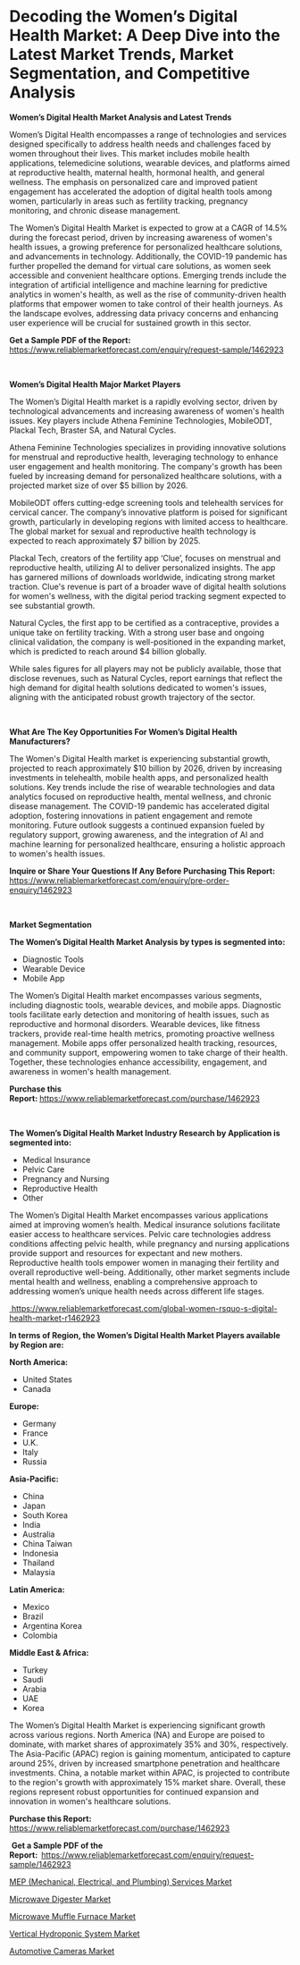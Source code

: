 <p><h1>Decoding the Women’s Digital Health Market: A Deep Dive into the Latest Market Trends, Market Segmentation, and Competitive Analysis</h1></p><p><strong>Women’s Digital Health Market Analysis and Latest Trends</strong></p>
<p><p>Women’s Digital Health encompasses a range of technologies and services designed specifically to address health needs and challenges faced by women throughout their lives. This market includes mobile health applications, telemedicine solutions, wearable devices, and platforms aimed at reproductive health, maternal health, hormonal health, and general wellness. The emphasis on personalized care and improved patient engagement has accelerated the adoption of digital health tools among women, particularly in areas such as fertility tracking, pregnancy monitoring, and chronic disease management.</p><p>The Women’s Digital Health Market is expected to grow at a CAGR of 14.5% during the forecast period, driven by increasing awareness of women's health issues, a growing preference for personalized healthcare solutions, and advancements in technology. Additionally, the COVID-19 pandemic has further propelled the demand for virtual care solutions, as women seek accessible and convenient healthcare options. Emerging trends include the integration of artificial intelligence and machine learning for predictive analytics in women's health, as well as the rise of community-driven health platforms that empower women to take control of their health journeys. As the landscape evolves, addressing data privacy concerns and enhancing user experience will be crucial for sustained growth in this sector.</p></p>
<p><strong>Get a Sample PDF of the Report:&nbsp;</strong> <a href="https://www.reliablemarketforecast.com/enquiry/request-sample/1462923?utm_campaign=1117&utm_medium=2&utm_source=Github&utm_content=ia&utm_term=15102024&utm_id=womens-digital-health">https://www.reliablemarketforecast.com/enquiry/request-sample/1462923</a></p>
<p>&nbsp;</p>
<p><strong>Women’s Digital Health Major Market Players</strong></p>
<p><p>The Women’s Digital Health market is a rapidly evolving sector, driven by technological advancements and increasing awareness of women's health issues. Key players include Athena Feminine Technologies, MobileODT, Plackal Tech, Braster SA, and Natural Cycles.</p><p>Athena Feminine Technologies specializes in providing innovative solutions for menstrual and reproductive health, leveraging technology to enhance user engagement and health monitoring. The company's growth has been fueled by increasing demand for personalized healthcare solutions, with a projected market size of over $5 billion by 2026.</p><p>MobileODT offers cutting-edge screening tools and telehealth services for cervical cancer. The company’s innovative platform is poised for significant growth, particularly in developing regions with limited access to healthcare. The global market for sexual and reproductive health technology is expected to reach approximately $7 billion by 2025.</p><p>Plackal Tech, creators of the fertility app ‘Clue’, focuses on menstrual and reproductive health, utilizing AI to deliver personalized insights. The app has garnered millions of downloads worldwide, indicating strong market traction. Clue's revenue is part of a broader wave of digital health solutions for women's wellness, with the digital period tracking segment expected to see substantial growth.</p><p>Natural Cycles, the first app to be certified as a contraceptive, provides a unique take on fertility tracking. With a strong user base and ongoing clinical validation, the company is well-positioned in the expanding market, which is predicted to reach around $4 billion globally.</p><p>While sales figures for all players may not be publicly available, those that disclose revenues, such as Natural Cycles, report earnings that reflect the high demand for digital health solutions dedicated to women's issues, aligning with the anticipated robust growth trajectory of the sector.</p></p>
<p>&nbsp;</p>
<p><strong>What Are The Key Opportunities For Women’s Digital Health Manufacturers?</strong></p>
<p><p>The Women's Digital Health market is experiencing substantial growth, projected to reach approximately $10 billion by 2026, driven by increasing investments in telehealth, mobile health apps, and personalized health solutions. Key trends include the rise of wearable technologies and data analytics focused on reproductive health, mental wellness, and chronic disease management. The COVID-19 pandemic has accelerated digital adoption, fostering innovations in patient engagement and remote monitoring. Future outlook suggests a continued expansion fueled by regulatory support, growing awareness, and the integration of AI and machine learning for personalized healthcare, ensuring a holistic approach to women's health issues.</p></p>
<p><strong>Inquire or Share Your Questions If Any Before Purchasing This Report:</strong> <a href="https://www.reliablemarketforecast.com/enquiry/pre-order-enquiry/1462923?utm_campaign=1117&utm_medium=2&utm_source=Github&utm_content=ia&utm_term=15102024&utm_id=womens-digital-health">https://www.reliablemarketforecast.com/enquiry/pre-order-enquiry/1462923</a></p>
<p>&nbsp;</p>
<p><strong>Market Segmentation</strong></p>
<p><strong>The Women’s Digital Health Market Analysis by types is segmented into:</strong></p>
<p><ul><li>Diagnostic Tools</li><li>Wearable Device</li><li>Mobile App</li></ul></p>
<p><p>The Women’s Digital Health market encompasses various segments, including diagnostic tools, wearable devices, and mobile apps. Diagnostic tools facilitate early detection and monitoring of health issues, such as reproductive and hormonal disorders. Wearable devices, like fitness trackers, provide real-time health metrics, promoting proactive wellness management. Mobile apps offer personalized health tracking, resources, and community support, empowering women to take charge of their health. Together, these technologies enhance accessibility, engagement, and awareness in women's health management.</p></p>
<p><strong>Purchase this Report:&nbsp;</strong><a href="https://www.reliablemarketforecast.com/purchase/1462923?utm_campaign=1117&utm_medium=2&utm_source=Github&utm_content=ia&utm_term=15102024&utm_id=womens-digital-health">https://www.reliablemarketforecast.com/purchase/1462923</a></p>
<p>&nbsp;</p>
<p><strong>The Women’s Digital Health Market Industry Research by Application is segmented into:</strong></p>
<p><ul><li>Medical Insurance</li><li>Pelvic Care</li><li>Pregnancy and Nursing</li><li>Reproductive Health</li><li>Other</li></ul></p>
<p><p>The Women’s Digital Health Market encompasses various applications aimed at improving women’s health. Medical insurance solutions facilitate easier access to healthcare services. Pelvic care technologies address conditions affecting pelvic health, while pregnancy and nursing applications provide support and resources for expectant and new mothers. Reproductive health tools empower women in managing their fertility and overall reproductive well-being. Additionally, other market segments include mental health and wellness, enabling a comprehensive approach to addressing women’s unique health needs across different life stages.</p></p>
<p><a href="https://www.reliablemarketforecast.com/global-women-rsquo-s-digital-health-market-r1462923?utm_campaign=1117&utm_medium=2&utm_source=Github&utm_content=ia&utm_term=15102024&utm_id=womens-digital-health">&nbsp;https://www.reliablemarketforecast.com/global-women-rsquo-s-digital-health-market-r1462923</a></p>
<p><strong>In terms of Region, the Women’s Digital Health Market Players available by Region are:</strong></p>
<p>
    <p> <strong> North America: </strong>
        <ul>
            <li>United States</li>
            <li>Canada</li>
        </ul>
        </p> 
    <p> <strong> Europe: </strong>
        <ul>
            <li>Germany</li>
            <li>France</li>
            <li>U.K.</li>
            <li>Italy</li>
            <li>Russia</li>
        </ul>
        </p> 
    <p> <strong> Asia-Pacific: </strong>
        <ul>
            <li>China</li>
            <li>Japan</li>
            <li>South Korea</li>
            <li>India</li>
            <li>Australia</li>
            <li>China Taiwan</li>
            <li>Indonesia</li>
            <li>Thailand</li>
            <li>Malaysia</li>
        </ul>
        </p> 
    <p> <strong> Latin America: </strong>
        <ul>
            <li>Mexico</li>
            <li>Brazil</li>
            <li>Argentina Korea</li>
            <li>Colombia</li>
        </ul>
        </p> 
    <p> <strong> Middle East & Africa: </strong>
        <ul>
            <li>Turkey</li>
            <li>Saudi</li>
            <li>Arabia</li>
            <li>UAE</li>
            <li>Korea</li>
        </ul>
    </p>
    </p>
<p><p>The Women’s Digital Health Market is experiencing significant growth across various regions. North America (NA) and Europe are poised to dominate, with market shares of approximately 35% and 30%, respectively. The Asia-Pacific (APAC) region is gaining momentum, anticipated to capture around 25%, driven by increased smartphone penetration and healthcare investments. China, a notable market within APAC, is projected to contribute to the region's growth with approximately 15% market share. Overall, these regions represent robust opportunities for continued expansion and innovation in women's healthcare solutions.</p></p>
<p><strong>Purchase this Report: </strong><a href="https://www.reliablemarketforecast.com/purchase/1462923?utm_campaign=1117&utm_medium=2&utm_source=Github&utm_content=ia&utm_term=15102024&utm_id=womens-digital-health">https://www.reliablemarketforecast.com/purchase/1462923</a></p>
<p>&nbsp;<strong>Get a Sample PDF of the Report:&nbsp;&nbsp;</strong><a href="https://www.reliablemarketforecast.com/enquiry/request-sample/1462923?utm_campaign=1117&utm_medium=2&utm_source=Github&utm_content=ia&utm_term=15102024&utm_id=womens-digital-health">https://www.reliablemarketforecast.com/enquiry/request-sample/1462923</a></p>
<p><strong></strong></p>
<p><p><a href="https://github.com/wenonaelwil/Market-Research-Report-List-1/blob/main/mep-mechanical-electrical-and-plumbing-services-market.md?utm_campaign=1117&utm_medium=2&utm_source=Github&utm_content=ia&utm_term=15102024&utm_id=womens-digital-health">MEP (Mechanical, Electrical, and Plumbing) Services Market</a></p><p><a href="https://issuu.com/reportprime-2/docs/microwave-digester-market-size-2030_03d6c5880da7c5?utm_campaign=1117&utm_medium=2&utm_source=Github&utm_content=ia&utm_term=15102024&utm_id=womens-digital-health">Microwave Digester Market</a></p><p><a href="https://issuu.com/reportprime-2/docs/microwave-muffle-furnace-market-siz_1b895cf6dae427?utm_campaign=1117&utm_medium=2&utm_source=Github&utm_content=ia&utm_term=15102024&utm_id=womens-digital-health">Microwave Muffle Furnace Market</a></p><p><a href="https://www.linkedin.com/pulse/regional-adaptations-global-vertical-hydroponic-system-market-npvbe?utm_campaign=1117&utm_medium=2&utm_source=Github&utm_content=ia&utm_term=15102024&utm_id=womens-digital-health">Vertical Hydroponic System Market</a></p><p><a href="https://www.linkedin.com/pulse/global-automotive-cameras-market-focus-product-type-drive-krnue?utm_campaign=1117&utm_medium=2&utm_source=Github&utm_content=ia&utm_term=15102024&utm_id=womens-digital-health">Automotive Cameras Market</a></p></p>